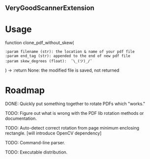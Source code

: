 ## VeryGoodScannerExtension

# Usage

function clone_pdf_without_skew(

    :param filename (str): the location & name of your pdf file
    :param end_tag (str): appended to the end of new pdf file
    :param skew_degrees (float):  ¯\_(ツ)_/¯

) -> :return None: the modified file is saved, not returned

# Roadmap

DONE: Quickly put something together to rotate PDFs which "works."

TODO: Figure out what is wrong with the PDF lib rotation methods or documentation.

TODO: Auto-detect correct rotation from page minimum enclosing rectangle. [will introduce OpenCV dependency]

TODO: Command-line parser.

TODO: Executable distribution.
